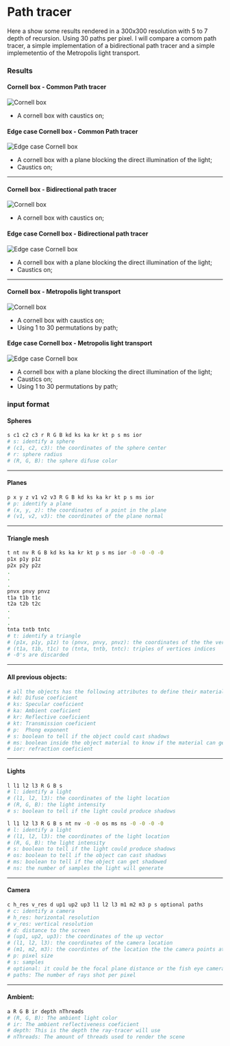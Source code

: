 # Path tracer
Here a show some results rendered in a 300x300 resolution with 5 to 7 depth of recursion.
Using 30 paths per pixel.
I will compare a comom path tracer, a simple implementation of a bidirectional path tracer and a simple implemetentio of the Metropolis light transport.

### Results

#### Cornell box - Common Path tracer
![Cornell box](presets/cornell-box-30-samples-caustics.png)
- A cornell box with caustics on;

#### Edge case Cornell box - Common Path tracer
![Edge case Cornell box](presets/edge-case-30-samples-caustics.png)
- A cornell box with a plane blocking the direct illumination of the light;
- Caustics on;

-----

#### Cornell box - Bidirectional path tracer
![Cornell box](cornell-box-30-samples-caustics-bidirectional.png)
- A cornell box with caustics on;

#### Edge case Cornell box - Bidirectional path tracer
![Edge case Cornell box](edge-case-30-samples-caustics-bidirectional.png)
- A cornell box with a plane blocking the direct illumination of the light;
- Caustics on;

-----

#### Cornell box - Metropolis light transport
![Cornell box](cornell-box-30-samples-caustics-metropolis.png)
- A cornell box with caustics on;
- Using 1 to 30 permutations by path;

#### Edge case Cornell box - Metropolis light transport
![Edge case Cornell box](edge-case-30-samples-caustics-metropolis.png)
- A cornell box with a plane blocking the direct illumination of the light;
- Caustics on;
- Using 1 to 30 permutations by path;

### input format
#### Spheres
```bash
s c1 c2 c3 r R G B kd ks ka kr kt p s ms ior
# s: identify a sphere
# (c1, c2, c3): the coordinates of the sphere center
# r: sphere radius
# (R, G, B): the sphere difuse color
```

-----

#### Planes
```bash
p x y z v1 v2 v3 R G B kd ks ka kr kt p s ms ior
# p: identify a plane
# (x, y, z): the coordinates of a point in the plane
# (v1, v2, v3): the coordinates of the plane normal
```

-----


#### Triangle mesh
```bash
t nt nv R G B kd ks ka kr kt p s ms ior -0 -0 -0 -0
p1x p1y p1z
p2x p2y p2z
.
.
.
pnvx pnvy pnvz
t1a t1b t1c
t2a t2b t2c
.
.
.
tnta tntb tntc
# t: identify a triangle
# (p1x, p1y, p1z) to (pnvx, pnvy, pnvz): the coordinates of the the vertices
# (t1a, t1b, t1c) to (tnta, tntb, tntc): triples of vertices indices
# -0's are discarded
```

-----


#### All previous objects:
```bash
# all the objects has the following attributes to define their material
# kd: Difuse coeficient
# ks: Specular coeficient
# ka: Ambient coeficient
# kr: Reflective coeficient
# kt: Transmission coeficient
# p:  Phong exponent
# s: boolean to tell if the object could cast shadows
# ms: boolean inside the object material to know if the material can get shadowed
# ior: refraction coeficient
```

-----


#### Lights
```bash
l l1 l2 l3 R G B s
# l: identify a light
# (l1, l2, l3): the coordinates of the light location
# (R, G, B): the light intensity
# s: boolean to tell if the light could produce shadows

l l1 l2 l3 R G B s nt nv -0 -0 os ms ns -0 -0 -0 -0
# l: identify a light
# (l1, l2, l3): the coordinates of the light location
# (R, G, B): the light intensity
# s: boolean to tell if the light could produce shadows
# os: boolean to tell if the object can cast shadows
# ms: boolean to tell if the object can get shadowed
# ns: the number of samples the light will generate
```

-----

#### Camera
```bash
c h_res v_res d up1 up2 up3 l1 l2 l3 m1 m2 m3 p s optional paths
# c: identify a camera
# h_res: horizontal resolution
# v_res: vertical resolution
# d: distance to the screen
# (up1, up2, up3): the coordinates of the up vector
# (l1, l2, l3): the coordinates of the camera location
# (m1, m2, m3): the coordintes of the location the the camera points at
# p: pixel size
# s: samples
# optional: it could be the focal plane distance or the fish eye camera max angle (from 0 to 2PI rad)
# paths: The number of rays shot per pixel
```

-----

#### Ambient:
```bash
a R G B ir depth nThreads
# (R, G, B): The ambient light color
# ir: The ambient reflectiveness coeficient
# depth: This is the depth the ray-tracer will use
# nThreads: The amount of threads used to render the scene
```